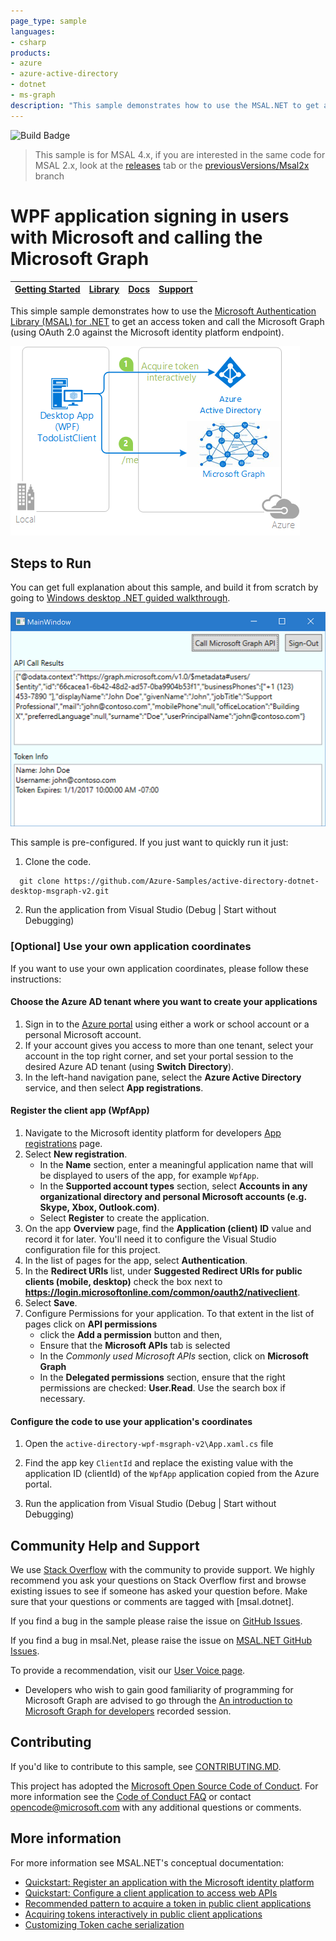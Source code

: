 ```yaml
---
page_type: sample
languages:
- csharp  
products:
- azure
- azure-active-directory  
- dotnet
- ms-graph
description: "This sample demonstrates how to use the MSAL.NET to get an access token and call the Microsoft Graph."
---
```

![Build Badge](https://identitydivision.visualstudio.com/_apis/public/build/definitions/a7934fdd-dcde-4492-a406-7fad6ac00e17/484/badge)

> This sample is for MSAL 4.x, if you are interested in the same code for MSAL 2.x, look at the [releases](https://github.com/Azure-Samples/active-directory-dotnet-desktop-msgraph-v2/releases) tab or the [previousVersions/Msal2x](https://github.com/Azure-Samples/active-directory-dotnet-desktop-msgraph-v2/tree/previousVersions/Msal2x) branch

# WPF application signing in users with Microsoft and calling the Microsoft Graph

| [Getting Started](https://docs.microsoft.com/azure/active-directory/develop/guidedsetups/active-directory-mobileanddesktopapp-windowsdesktop-intro)| [Library](https://github.com/AzureAD/microsoft-authentication-library-for-dotnet/wiki) | [Docs](https://aka.ms/aadv2) | [Support](README.md#community-help-and-support) 
| --- | --- | --- | --- |

This simple sample demonstrates how to use the [Microsoft Authentication Library (MSAL) for .NET](https://github.com/AzureAD/microsoft-authentication-library-for-dotnet) to get an access token and call the Microsoft Graph (using OAuth 2.0 against the Microsoft identity platform endpoint).

![Topology](ReadmeFiles/Topology.png)

## Steps to Run

You can get full explanation about this sample, and build it from scratch by going to [Windows desktop .NET guided walkthrough](https://docs.microsoft.com/azure/active-directory/develop/guidedsetups/active-directory-mobileanddesktopapp-windowsdesktop-intro).

![](ReadmeFiles/user-experience.png)

This sample is pre-configured. If you just want to quickly run it just:

1. Clone the code.
```
  git clone https://github.com/Azure-Samples/active-directory-dotnet-desktop-msgraph-v2.git
```

2.  Run the application from Visual Studio (Debug | Start without Debugging)

### [Optional] Use your own application coordinates

If you want to use your own application coordinates, please follow these instructions:

#### Choose the Azure AD tenant where you want to create your applications

1. Sign in to the [Azure portal](https://portal.azure.com) using either a work or school account or a personal Microsoft account.
1. If your account gives you access to more than one tenant, select your account in the top right corner, and set your portal session to the desired Azure AD tenant
   (using **Switch Directory**).
1. In the left-hand navigation pane, select the **Azure Active Directory** service, and then select **App registrations**.

#### Register the client app (WpfApp)

1. Navigate to the Microsoft identity platform for developers [App registrations](https://go.microsoft.com/fwlink/?linkid=2083908) page.
1. Select **New registration**.
   - In the **Name** section, enter a meaningful application name that will be displayed to users of the app, for example `WpfApp`.
   - In the **Supported account types** section, select **Accounts in any organizational directory and personal Microsoft accounts (e.g. Skype, Xbox, Outlook.com)**.
    - Select **Register** to create the application.
1. On the app **Overview** page, find the **Application (client) ID** value and record it for later. You'll need it to configure the Visual Studio configuration file for this project.
1. In the list of pages for the app, select **Authentication**.
  1. In the **Redirect URIs** list, under **Suggested Redirect URIs for public clients (mobile, desktop)** check the box next to **https://login.microsoftonline.com/common/oauth2/nativeclient**.
   1. Select **Save**.
1. Configure Permissions for your application. To that extent in the list of pages click on **API permissions**
   - click the **Add a permission** button and then,
   - Ensure that the **Microsoft APIs** tab is selected
   - In the *Commonly used Microsoft APIs* section, click on **Microsoft Graph**
   - In the **Delegated permissions** section, ensure that the right permissions are checked: **User.Read**. Use the search box if necessary.

#### Configure the code to use your application's coordinates

1. Open the `active-directory-wpf-msgraph-v2\App.xaml.cs` file
1. Find the app key `ClientId` and replace the existing value with the application ID (clientId) of the `WpfApp` application copied from the Azure portal.

5. Run the application from Visual Studio (Debug | Start without Debugging)

## Community Help and Support

We use [Stack Overflow](http://stackoverflow.com/questions/tagged/msal) with the community to provide support. We highly recommend you ask your questions on Stack Overflow first and browse existing issues to see if someone has asked your question before. Make sure that your questions or comments are tagged with [msal.dotnet].

If you find a bug in the sample please raise the issue on [GitHub Issues](../../issues).

If you find a bug in msal.Net, please raise the issue on [MSAL.NET GitHub Issues](https://github.com/AzureAD/microsoft-authentication-library-for-dotnet/issues).

To provide a recommendation, visit our [User Voice page](https://feedback.azure.com/forums/169401-azure-active-directory).

- Developers who wish to gain good familiarity of programming for Microsoft Graph are advised to go through the [An introduction to Microsoft Graph for developers](https://www.youtube.com/watch?v=EBbnpFdB92A) recorded session.

## Contributing

If you'd like to contribute to this sample, see [CONTRIBUTING.MD](/CONTRIBUTING.md).

This project has adopted the [Microsoft Open Source Code of Conduct](https://opensource.microsoft.com/codeofconduct/). For more information see the [Code of Conduct FAQ](https://opensource.microsoft.com/codeofconduct/faq/) or contact [opencode@microsoft.com](mailto:opencode@microsoft.com) with any additional questions or comments.

## More information
For more information see MSAL.NET's conceptual documentation:
- [Quickstart: Register an application with the Microsoft identity platform](https://docs.microsoft.com/en-us/azure/active-directory/develop/quickstart-register-app)
- [Quickstart: Configure a client application to access web APIs](https://docs.microsoft.com/en-us/azure/active-directory/develop/quickstart-configure-app-access-web-apis)
- [Recommended pattern to acquire a token in public client applications](https://github.com/AzureAD/microsoft-authentication-library-for-dotnet/wiki/AcquireTokenSilentAsync-using-a-cached-token#recommended-call-pattern-in-public-client-applications)
- [Acquiring tokens interactively in public client applications](https://github.com/AzureAD/microsoft-authentication-library-for-dotnet/wiki/Acquiring-tokens-interactively) 
- [Customizing Token cache serialization](https://github.com/AzureAD/microsoft-authentication-library-for-dotnet/wiki/token-cache-serialization)


